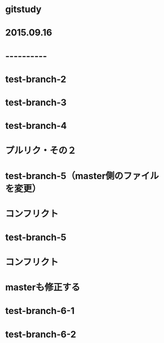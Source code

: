 # gitstudy
# 2015.09.16
# ----------

# test-branch-2

# test-branch-3

# test-branch-4
# プルリク・その２

# test-branch-5（master側のファイルを変更）
# コンフリクト

# test-branch-5
# コンフリクト
# masterも修正する

# test-branch-6-1

# test-branch-6-2
